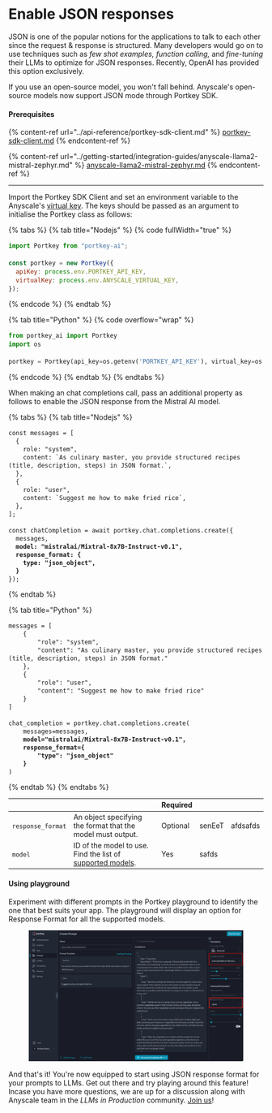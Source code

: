 # Enable JSON responses

JSON is one of the popular notions for the applications to talk to each other since the request & response is structured. Many developers would go on to use techniques such as _few shot examples, function calling,_ and _fine-tuning_ their LLMs to optimize for JSON responses. Recently, OpenAI has provided this option exclusively.&#x20;

If you use an open-source model, you won't fall behind. Anyscale's open-source models now support JSON mode through Portkey SDK.

#### Prerequisites

{% content-ref url="../api-reference/portkey-sdk-client.md" %}
[portkey-sdk-client.md](../api-reference/portkey-sdk-client.md)
{% endcontent-ref %}

{% content-ref url="../getting-started/integration-guides/anyscale-llama2-mistral-zephyr.md" %}
[anyscale-llama2-mistral-zephyr.md](../getting-started/integration-guides/anyscale-llama2-mistral-zephyr.md)
{% endcontent-ref %}

***

Import the Portkey SDK Client and set an environment variable to the Anyscale's [virtual key](../api-reference/virtual-keys.md). The keys should be passed as an argument to initialise the Portkey class as follows:

{% tabs %}
{% tab title="Nodejs" %}
{% code fullWidth="true" %}
```javascript
import Portkey from "portkey-ai";

const portkey = new Portkey({
  apiKey: process.env.PORTKEY_API_KEY,
  virtualKey: process.env.ANYSCALE_VIRTUAL_KEY,
});
```
{% endcode %}
{% endtab %}

{% tab title="Python" %}
{% code overflow="wrap" %}
```python
from portkey_ai import Portkey
import os

portkey = Portkey(api_key=os.getenv('PORTKEY_API_KEY'), virtual_key=os.getenv('ANYSCALE_VIRTUAL_KEY'))
```
{% endcode %}
{% endtab %}
{% endtabs %}

When making an chat completions call, pass an additional property as follows to enable the JSON response from the Mistral AI model.

{% tabs %}
{% tab title="Nodejs" %}
<pre class="language-javascript" data-overflow="wrap" data-full-width="true"><code class="lang-javascript">const messages = [
  {
    role: "system",
    content: `As culinary master, you provide structured recipes (title, description, steps) in JSON format.`,
  },
  {
    role: "user",
    content: `Suggest me how to make fried rice`,
  },
];

const chatCompletion = await portkey.chat.completions.create({
  messages,
<strong>  model: "mistralai/Mixtral-8x7B-Instruct-v0.1",
</strong><strong>  response_format: {
</strong><strong>    type: "json_object",
</strong><strong>  }
</strong>});
</code></pre>
{% endtab %}

{% tab title="Python" %}
<pre class="language-python" data-overflow="wrap"><code class="lang-python">messages = [
    {
        "role": "system",
        "content": "As culinary master, you provide structured recipes (title, description, steps) in JSON format."
    },
    {
        "role": "user",
        "content": "Suggest me how to make fried rice"
    }
]

chat_completion = portkey.chat.completions.create(
    messages=messages,
<strong>    model="mistralai/Mixtral-8x7B-Instruct-v0.1",
</strong><strong>    response_format={
</strong><strong>        "type": "json_object"
</strong><strong>    }
</strong>)
</code></pre>
{% endtab %}
{% endtabs %}

<table data-header-hidden><thead><tr><th></th><th></th><th>Required</th><th data-hidden></th><th data-hidden></th></tr></thead><tbody><tr><td><code>response_format</code></td><td>An object specifying the format that the model must output.</td><td>Optional</td><td>senEeT</td><td>afdsafds</td></tr><tr><td><code>model</code></td><td>ID of the model to use. Find the list of <a href="https://portkey.ai/docs/welcome/integration-guides/anyscale-llama2-mistral-zephyr#list-of-models-supported">supported models</a>.</td><td>Yes</td><td>safds</td><td></td></tr></tbody></table>

#### Using playground

Experiment with different prompts in the Portkey playground to identify the one that best suits your app. The playground will display an option for Response Format for all the supported models.&#x20;

<figure><img src="../.gitbook/assets/JSON Prompt UI.png" alt=""><figcaption></figcaption></figure>

And that's it! You're now equipped to start using JSON response format for your prompts to LLMs. Get out there and try playing around this feature! Incase you have more questions, we are up for a discussion along with Anyscale team in the _LLMs in Production_ community. [Join us](https://discord.gg/DD7vgKK299)!
